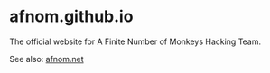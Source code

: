 afnom.github.io
===============

The official website for A Finite Number of Monkeys Hacking Team.

See also: [afnom.net](https://afnom.net)
